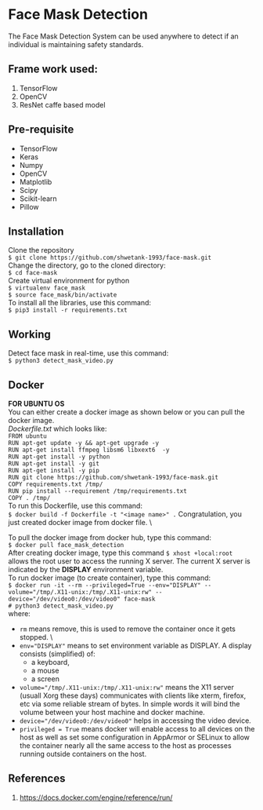 # Face Mask Detection
The Face Mask Detection System can be used anywhere to detect if an individual is maintaining safety standards.
## Frame work used:
1. TensorFlow
2. OpenCV
3. ResNet caffe based model
## Pre-requisite
* TensorFlow 
* Keras
* Numpy
* OpenCV
* Matplotlib
* Scipy
* Scikit-learn
* Pillow
## Installation
Clone the repository\
``$ git clone https://github.com/shwetank-1993/face-mask.git`` \
Change the directory, go to the cloned directory: \
`$ cd face-mask` \
Create virtual environment for python \
`$ virtualenv face_mask` \
`$ source face_mask/bin/activate` \
To install all the libraries, use this command: \
`$ pip3 install -r requirements.txt` 
## Working
Detect face mask in real-time, use this command: \
`$ python3 detect_mask_video.py`
## Docker
**FOR UBUNTU OS** \
You can either create a docker image as shown below or you can pull the docker image. \
*Dockerfile.txt* which looks like: \
`FROM ubuntu` \
`RUN apt-get update -y && apt-get upgrade -y` \
`RUN apt-get install ffmpeg libsm6 libxext6  -y` \
`RUN apt-get install -y python` \
`RUN apt-get install -y git` \
`RUN apt-get install -y pip` \
`RUN git clone https://github.com/shwetank-1993/face-mask.git`\
`COPY requirements.txt /tmp/` \
`RUN pip install --requirement /tmp/requirements.txt` \
`COPY . /tmp/` \
To run this Dockerfile, use this command: \
`$ docker build -f Dockerfile -t "<image name>" .`
Congratulation, you just created docker image from docker file. \

To pull the docker image from docker hub, type this command: \
`$ docker pull face_mask_detection` \
After creating docker image, type this command `$ xhost +local:root` allows the root user to access the running X server. The current X server is indicated by the **DISPLAY** environment variable. \
To run docker image (to create container), type this command: \
`$ docker run -it --rm --privileged=True --env="DISPLAY" --volume="/tmp/.X11-unix:/tmp/.X11-unix:rw" --device="/dev/video0:/dev/video0" face-mask` \
`# python3 detect_mask_video.py`\
where:
* `rm` means remove, this is used to remove the container once it gets stopped. \
* `env="DISPLAY"` means to set environment variable as DISPLAY. A display consists (simplified) of:
    - a keyboard,
    - a mouse
    - a screen
* `volume="/tmp/.X11-unix:/tmp/.X11-unix:rw"` means the X11 server (usuall Xorg these days) communicates with clients like xterm, firefox, etc via some reliable stream of bytes. In simple words it will bind the volume between your host machine and docker machine.
*  `device="/dev/video0:/dev/video0"` helps in accessing the video device.
* `privileged = True` means docker will enable access to all devices on the host as well as set some configuration in AppArmor or SELinux to allow the container nearly all the same access to the host as processes running outside containers on the host.

## References 
1. https://docs.docker.com/engine/reference/run/
